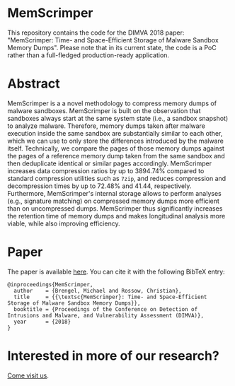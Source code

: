 # MemScrimper
This repository contains the code for the DIMVA 2018 paper: "MemScrimper: Time- and Space-Efficient Storage of Malware Sandbox Memory Dumps". Please note that in its current state, the code is a PoC rather than a full-fledged production-ready application.

# Abstract
MemScrimper is a a novel methodology to compress memory dumps of malware sandboxes. MemScrimper is built on the observation that sandboxes always start at the same system state (i.e., a sandbox snapshot) to analyze malware. Therefore, memory dumps taken after malware execution inside the same sandbox are substantially similar to each other, which we can use to only store the differences introduced by the malware itself. Technically, we compare the pages of those memory dumps against the pages of a reference memory dump taken from the same sandbox and then deduplicate identical or similar pages accordingly. MemScrimper increases data compression ratios by up to 3894.74% compared to standard compression utilities such as `7zip`, and reduces compression and decompression times by up to 72.48% and 41.44, respectively. Furthermore, MemScrimper's internal storage allows to perform analyses (e.g., signature matching) on compressed memory dumps more efficient than on uncompressed dumps. MemScrimper thus significantly increases the retention time of memory dumps and makes longitudinal analysis more viable, while also improving efficiency.

# Paper
The paper is available [here](https://christian-rossow.de/publications/memscrimper-dimva2018.pdf). You can cite it with the following BibTeX entry:
```
@inproceedings{MemScrimper,
  author    = {Brengel, Michael and Rossow, Christian},
  title     = {{\textsc{MemScrimper}: Time- and Space-Efficient Storage of Malware Sandbox Memory Dumps}},
  booktitle = {Proceedings of the Conference on Detection of Intrusions and Malware, and Vulnerability Assessment (DIMVA)},
  year      = {2018}
}
```

# Interested in more of our research?
[Come visit us](http://syssec.mmci.uni-saarland.de/).
